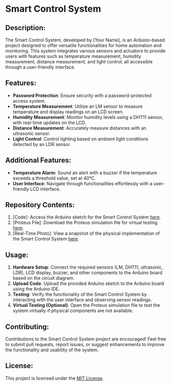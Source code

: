 # Smart Control System

## Description:
The Smart Control System, developed by [Your Name], is an Arduino-based project designed to offer versatile functionalities for home automation and monitoring. This system integrates various sensors and actuators to provide users with features such as temperature measurement, humidity measurement, distance measurement, and light control, all accessible through a user-friendly interface.

## Features:
- **Password Protection**: Ensure security with a password-protected access system.
- **Temperature Measurement**: Utilize an LM sensor to measure temperature and display readings on an LCD screen.
- **Humidity Measurement**: Monitor humidity levels using a DHT11 sensor, with real-time updates on the LCD.
- **Distance Measurement**: Accurately measure distances with an ultrasonic sensor.
- **Light Control**: Control lighting based on ambient light conditions detected by an LDR sensor.

## Additional Features:
- **Temperature Alarm**: Sound an alert with a buzzer if the temperature exceeds a threshold value, set at 40°C.
- **User Interface**: Navigate through functionalities effortlessly with a user-friendly LCD interface.

## Repository Contents:
1. [Code]: Access the Arduino sketch for the Smart Control System [here](https://github.com/youssif-mohamed1/Smart-Control-System/blob/main/Measurement/src/main.cpp).
2. [Proteus File]: Download the Proteus simulation file for virtual testing [here](https://github.com/youssif-mohamed1/Smart-Control-System/tree/main/Measurement/Simulation%20File).
3. [Real-Time Photo]: View a snapshot of the physical implementation of the Smart Control System [here](https://github.com/youssif-mohamed1/Smart-Control-System/tree/main/Measurement/Real%20Time%20Photo).

## Usage:
1. **Hardware Setup**: Connect the required sensors (LM, DHT11, ultrasonic, LDR), LCD display, buzzer, and other components to the Arduino board based on the circuit diagram.
2. **Upload Code**: Upload the provided Arduino sketch to the Arduino board using the Arduino IDE.
3. **Testing**: Verify the functionality of the Smart Control System by interacting with the user interface and observing sensor readings.
4. **Virtual Testing (Optional)**: Open the Proteus simulation file to test the system virtually if physical components are not available.

## Contributing:
Contributions to the Smart Control System project are encouraged! Feel free to submit pull requests, report issues, or suggest enhancements to improve the functionality and usability of the system.

## License:
This project is licensed under the [MIT License](LICENSE.md).

